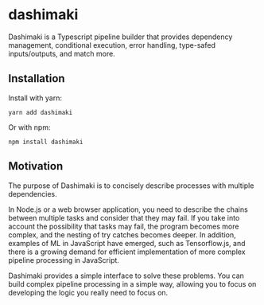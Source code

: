 # dashimaki

Dashimaki is a Typescript pipeline builder that provides dependency management, conditional execution, error handling, type-safed inputs/outputs, and match more.

## Installation

Install with yarn:

```
yarn add dashimaki
```

Or with npm:

```
npm install dashimaki
```

## Motivation
The purpose of Dashimaki is to concisely describe processes with multiple dependencies.

In Node.js or a web browser application, you need to describe the chains between multiple tasks and consider that they may fail.
If you take into account the possibility that tasks may fail, the program becomes more complex, and the nesting of try catches becomes deeper.
In addition, examples of ML in JavaScript have emerged, such as Tensorflow.js, and there is a growing demand for efficient implementation of more complex pipeline processing in JavaScript.

Dashimaki provides a simple interface to solve these problems.
You can build complex pipeline processing in a simple way, allowing you to focus on developing the logic you really need to focus on.
